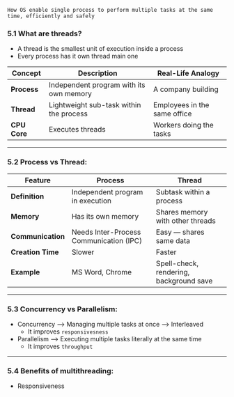 
```
How OS enable single process to perform multiple tasks at the same time, efficiently and safely
```


### 5.1  What are threads?
* A thread is the smallest unit of execution inside a process
* Every process has it own thread main one

|Concept|Description|Real-Life Analogy|
|---|---|---|
|**Process**|Independent program with its own memory|A company building|
|**Thread**|Lightweight sub-task within the process|Employees in the same office|
|**CPU Core**|Executes threads|Workers doing the tasks|

---
### 5.2  Process vs Thread:

|Feature|Process|Thread|
|---|---|---|
|**Definition**|Independent program in execution|Subtask within a process|
|**Memory**|Has its own memory|Shares memory with other threads|
|**Communication**|Needs Inter-Process Communication (IPC)|Easy — shares same data|
|**Creation Time**|Slower|Faster|
|**Example**|MS Word, Chrome|Spell-check, rendering, background save|

---
### 5.3  Concurrency vs Parallelism:
* Concurrency --> Managing multiple tasks at once --> Interleaved
	* It improves `responsivesness`
* Parallelism --> Executing multiple tasks literally at the same time
	* It improves `throughput`

---

### 5.4  Benefits of multithreading:
* Responsiveness